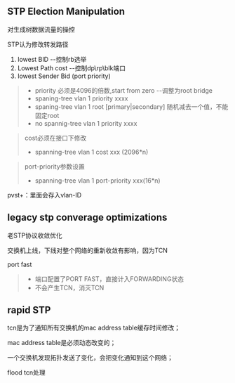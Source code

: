 ## STP Election Manipulation

对生成树数据流量的操控

STP认为修改转发路径

1. lowest BID  --控制rb选举
2. Lowest Path cost --控制dp\rp\blk端口
3. lowest Sender Bid (port priority)

> - priority 必须是4096的倍数,start from zero   --调整为root bridge
> - spaning-tree vlan 1 priority xxxx
> - spaning-tree vlan 1 root [primary|secondary] 随机减去一个值，不能固定root
> - no spannig-tree vlan 1 priority xxxx  



> cost必须在接口下修改
>
> - spanning-tree vlan 1 cost xxx (2096*n)

> port-priority参数设置
>
> - spanning-tree vlan 1 port-priority xxx(16*n)



pvst+：里面会存入vlan-ID



## legacy stp converage optimizations

老STP协议收敛优化

交换机上线，下线对整个网络的重新收敛有影响，因为TCN

port fast

> - 端口配置了PORT FAST，直接计入FORWARDING状态
> - 不会产生TCN，消灭TCN



## rapid STP

tcn是为了通知所有交换机的mac address table缓存时间修改；

mac address table是必须动态改变的；

一个交换机发现拓扑发送了变化，会把变化通知到这个网络；

flood tcn处理